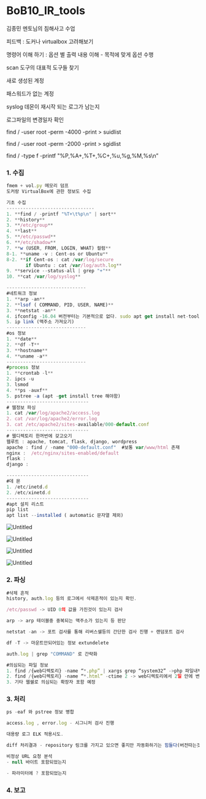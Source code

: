 # BoB10_IR_tools
김종민 멘토님의 침해사고 수업 

피드백 : 도커나 virtualbox 고려해보기

명령어 이해 하기 : 옵션 별 출력 내용 이해 - 목적에 맞게 옵션 수행

scan 도구의 대표적 도구들 찾기

새로 생성된 계정

패스워드가 없는 계정

syslog 데몬이 재시작 되는 로그가 남는지

로그파일의 변경일자 확인

find / -user root -perm -4000 -print > suidlist

find / -user root -perm -2000 -print > sgidlist

find / -type f -printf "%P,%A+,%T+,%C+,%u,%g,%M,%s\n”

### 1. 수집

```jsx
fmem + vol.py 메모리 덤프
도커랑 VirtualBox에 관한 정보도 수집

기초 수집
--------------------------------
1. **find / -printf "%T+\t%p\n" | sort**
2. **history**
3. **/etc/group** 
4. **last**
5. **/etc/passwd** 
6. **/etc/shadow**
7. **w (USER, FROM, LOGIN, WHAT) 컬럼**
8-1. **uname -v : Cent-os or Ubuntu**
8-2. **if Cent-os : cat /var/log/secure
	   if Ubuntu : cat /var/log/auth.log**		
9. **service --status-all | grep "+"**
10. **cat /var/log/syslog**

-----------------------------
#네트워크 정보
1. **arp -an**
2. **lsof ( COMMAND, PID, USER, NAME)**
3. **netstat -an**  
4. ifconfig -16.04 버전부터는 기본적으로 없다. sudo apt get install net-tools
5. ip link (맥주소 가져오기) 
-----------------------------
#os 정보
1. **date** 
2. **df -T**
3. **hostname**
4. **uname -a**
-----------------------------
#process 정보
1. **crontab -l**
2. ipcs -u
3. lsmod
4. **ps -auxf** 
5. pstree -a (apt -get install tree 해야함)
------------------------------
# 웹정보 파싱
1. cat /var/log/apache2/access.log
2. cat /var/log/apache2/error.log
3. cat /etc/apache2/sites-available/000-default.conf
------------------------------
# 웹디렉토리 한꺼번에 갖고오기
웹루트 : apache, tomcat, flask, django, wordpress
apache : find / -name "000-default.conf"  #보통 var/www/html 존재
nginx :  /etc/nginx/sites-enabled/default 
flask :
django :

------------------------------
#데 몬
1. /etc/inetd.d
2. /etc/xinetd.d
------------------------------
#apt 설치 리스트
pip list
apt list --installed ( automatic 문자열 제외)

```

![Untitled](https://s3-us-west-2.amazonaws.com/secure.notion-static.com/c94840c8-14f3-4583-9589-e855ce17b851/Untitled.png)

![Untitled](https://s3-us-west-2.amazonaws.com/secure.notion-static.com/86f54431-aad8-474e-aa8b-a520c9714a98/Untitled.png)

![Untitled](https://s3-us-west-2.amazonaws.com/secure.notion-static.com/53f3abfb-8ee0-401f-93c5-35ace78b10e4/Untitled.png)

![Untitled](https://s3-us-west-2.amazonaws.com/secure.notion-static.com/beae9799-c788-42e5-9f9a-04b1316f48a0/Untitled.png)

### 2. 파싱

```jsx
#삭제 흔적
history, auth.log 등의 로그에서 삭제흔적이 있는지 확인.

/etc/passwd -> UID 0의 값을 가진것이 있는지 검사

arp -> arp 테이블중 중복되는 맥주소가 있는지 등 판단

netstat -an -> 포트 검사를 통해 리버스쉘등의 간단한 검사 진행 + 랜덤포트 검사

df -T -> 마운트안되어있는 정보 extundelete

auth.log | grep "COMMAND" 로 간략화

#의심되는 파일 정보
1. find /{web디렉토리} -name “*.php” | xargs grep “system32” ->php 파일내부에 system32 명령어확인
2. find /{web디렉토리} -name “*.html” -ctime 2 -> web디렉토리에서 2일 안에 변경된 html파일 찾기
3. 기타 웹쉘로 의심되는 확장자 포함 예정
```

### 3. 처리

```jsx
ps -eaf 와 pstree 정보 병합

access.log , error.log - 시그니처 검사 진행 

대용량 로그 ELK 적용시도.

diff 처리결과 - repository 링크를 가지고 있으면 좋지만 자동화하기는 힘들다(버전따는것만)

비정상 URL 요청 분석
- null 바이트 포함되었는지

- 파라미터에 ? 포함되었는지

```

### 4. 보고

